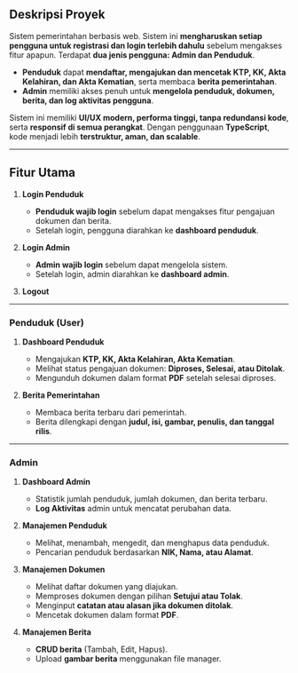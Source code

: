 ## **Deskripsi Proyek**

Sistem pemerintahan berbasis web. Sistem ini **mengharuskan setiap pengguna untuk registrasi dan login terlebih dahulu** sebelum mengakses fitur apapun. Terdapat **dua jenis pengguna: Admin dan Penduduk**.

- **Penduduk** dapat **mendaftar, mengajukan dan mencetak KTP, KK, Akta Kelahiran, dan Akta Kematian**, serta membaca **berita pemerintahan**.
- **Admin** memiliki akses penuh untuk **mengelola penduduk, dokumen, berita, dan log aktivitas pengguna**.

Sistem ini memiliki **UI/UX modern, performa tinggi, tanpa redundansi kode**, serta **responsif di semua perangkat**. Dengan penggunaan **TypeScript**, kode menjadi lebih **terstruktur, aman, dan scalable**.

---

## **Fitur Utama**

1. **Login Penduduk**

    - **Penduduk wajib login** sebelum dapat mengakses fitur pengajuan dokumen dan berita.
    - Setelah login, pengguna diarahkan ke **dashboard penduduk**.

2. **Login Admin**

    - **Admin wajib login** sebelum dapat mengelola sistem.
    - Setelah login, admin diarahkan ke **dashboard admin**.

3. **Logout**

---

### **Penduduk (User)**

1. **Dashboard Penduduk**

    - Mengajukan **KTP, KK, Akta Kelahiran, Akta Kematian**.
    - Melihat status pengajuan dokumen: **Diproses, Selesai, atau Ditolak**.
    - Mengunduh dokumen dalam format **PDF** setelah selesai diproses.

2. **Berita Pemerintahan**
    - Membaca berita terbaru dari pemerintah.
    - Berita dilengkapi dengan **judul, isi, gambar, penulis, dan tanggal rilis**.

---

### **Admin**

1. **Dashboard Admin**

    - Statistik jumlah penduduk, jumlah dokumen, dan berita terbaru.
    - **Log Aktivitas** admin untuk mencatat perubahan data.

2. **Manajemen Penduduk**

    - Melihat, menambah, mengedit, dan menghapus data penduduk.
    - Pencarian penduduk berdasarkan **NIK, Nama, atau Alamat**.

3. **Manajemen Dokumen**

    - Melihat daftar dokumen yang diajukan.
    - Memproses dokumen dengan pilihan **Setujui atau Tolak**.
    - Menginput **catatan atau alasan jika dokumen ditolak**.
    - Mencetak dokumen dalam format **PDF**.

4. **Manajemen Berita**
    - **CRUD berita** (Tambah, Edit, Hapus).
    - Upload **gambar berita** menggunakan file manager.

